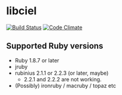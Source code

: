 # libciel

[![Build Status](https://travis-ci.org/cielavenir/libciel.png)](https://travis-ci.org/cielavenir/libciel) [![Code Climate](https://codeclimate.com/github/cielavenir/libciel.png)](https://codeclimate.com/github/cielavenir/libciel)

## Supported Ruby versions
* Ruby 1.8.7 or later
* jruby
* rubinius 2.1.1 or 2.2.3 (or later, maybe)
  * 2.2.1 and 2.2.2 are not working.
* (Possibly) ironruby / macruby / topaz etc

